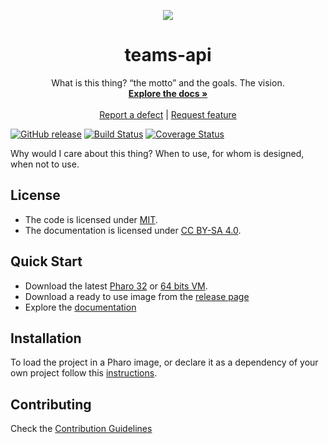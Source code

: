 <p align="center"><img src="assets/logos/128x128.png">
 <h1 align="center">teams-api</h1>
  <p align="center">
    What is this thing? “the motto” and the goals. The vision.
    <br>
    <a href="docs/"><strong>Explore the docs »</strong></a>
    <br>
    <br>
    <a href="https://github.com/Mercap/teams-api/issues/new?labels=Type%3A+Defect">Report a defect</a>
    |
    <a href="https://github.com/Mercap/teams-api/issues/new?labels=Type%3A+Feature">Request feature</a>
  </p>
</p>

[![GitHub release](https://img.shields.io/github/release/Mercap/teams-api.svg)](https://github.com/jescalada/teams-api/releases/latest)
[![Build Status](https://travis-ci.com/Mercap/teams-api.svg?branch=release-candidate)](https://travis-ci.com/Mercap/teams-api)
[![Coverage Status](https://coveralls.io/repos/github/Mercap/teams-api/badge.svg?branch=release-candidate)](https://coveralls.io/github/jescalada/teams-api?branch=release-candidate)

Why would I care about this thing? When to use, for whom is designed, when not to use.

## License
- The code is licensed under [MIT](LICENSE).
- The documentation is licensed under [CC BY-SA 4.0](http://creativecommons.org/licenses/by-sa/4.0/).

## Quick Start

- Download the latest [Pharo 32](https://get.pharo.org/) or [64 bits VM](https://get.pharo.org/64/).
- Download a ready to use image from the [release page](https://github.com/jescalada/teams-api/releases/latest)
- Explore the [documentation](docs/)

## Installation

To load the project in a Pharo image, or declare it as a dependency of your own project follow this [instructions](docs/Installation.md).

## Contributing

Check the [Contribution Guidelines](CONTRIBUTING.md)
